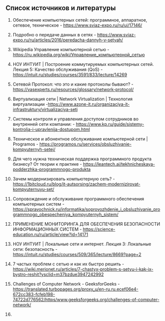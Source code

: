 ## Список источников и литературы

1. Обеспечение компьютерных сетей: программное,  аппаратное, сетевое, техническое - https://www.sviaz-expo.ru/ru/ui/17146/

2. Подробно о передаче данных в сетях - https://www.sviaz-expo.ru/ru/articles/2016/peredacha-dannyh-v-setyah/
  
3. Wikipedia Управление компьютерной сетью - https://ru.wikipedia.org/wiki/Управление_компьютерной_сетью
  
4. НОУ ИНТУИТ | Построение коммутируемых компьютерных сетей. Лекция 5: Качество обслуживания (QoS) - https://intuit.ru/studies/courses/3591/833/lecture/14269
  
5. Сетевой Протокол: что это и какие протоколы бывают? - https://vasexperts.ru/resources/glossary/network-protocol/
  
6. Виртуализация сети | Network Virtualization | Технология виртуализации -https://www.azone-it.ru/organizaciya-it-infrastruktury/virtualizaciya-seti
  
7. Системы контроля и управления доступом сотрудников во внутренней сети компании: - https://www.kp.ru/guide/sistemy-kontrolja-i-upravlenija-dostupom.html
  
8. Техническое и абонентное обслуживание компьютерной сети | Programos - https://programos.ru/services/obsluzhivanie-kompyuternyh-setej/
  
9. Для чего нужна техническая поддержка программного продукта бизнесу? От теории к практике - https://leantech.ai/tekhnicheskaya-podderzhka-programmnogo-produkta
  
10. Зачем модернизировать компьютерную сеть? - https://1bitcloud.ru/blog/it-autsorsing/zachem-modernizirovat-kompyuternuyu-set/
  
11. Сопровождение и обслуживание программного обеспечения компьютерных систем - https://spravochnick.ru/informatika/soprovozhdenie_i_obsluzhivanie_programmnogo_obespecheniya_kompyuternyh_sistem/
  
12. ПРИМЕНЕНИЕ МОНИТОРИНГА ДЛЯ ОБЕСПЕЧЕНИЯ БЕЗОПАСНОСТИ ИНФОРМАЦИОННЫХ СИСТЕМ - https://science-education.ru/ru/article/view?id=14171

13. НОУ ИНТУИТ | Локальные сети и интернет. Лекция 3: Локальные сети: безопасность - https://intuit.ru/studies/courses/509/365/lecture/8669?page=2
  
14. 7 частых проблем с сетью и как их быстро решить - https://wiki.merionet.ru/articles/7-chastyx-problem-s-setyu-i-kak-ix-bystro-reshit?ysclid=m37bzdue3947242992

15. Challenges of Computer Network - GeeksforGeeks - https://translated.turbopages.org/proxy_u/en-ru.ru.ecef06e4-672cc383-fcfeb198-74722d776562/https/www.geeksforgeeks.org/challenges-of-computer-network/
  
16. 
